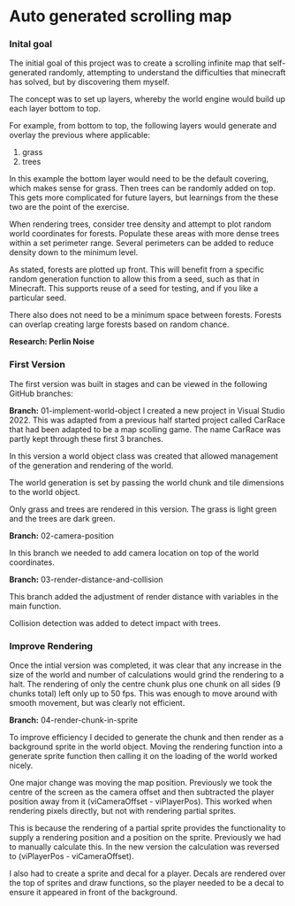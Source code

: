 
# Auto generated scrolling map


### Inital goal 
The initial goal of this project was to create a scrolling infinite map that self-generated randomly, attempting to understand the difficulties that minecraft has solved, but by discovering them myself.

The concept was to set up layers, whereby the world engine would build up each layer bottom to top.

For example, from bottom to top, the following layers would generate and overlay the previous where applicable:
1. grass
1. trees

In this example the bottom layer would need to be the default covering, which makes sense for grass. Then trees can be randomly added on top. This gets more complicated for future layers, but learnings from the these two are the point of the exercise.

When rendering trees, consider tree density and attempt to plot random world coordinates for forests. Populate these areas with more dense trees within a set perimeter range. Several perimeters can be added to reduce density down to the minimum level.

As stated, forests are plotted up front. This will benefit from a specific random generation function to allow this from a seed, such as that in Minecraft. This supports reuse of a seed for testing, and if you like a particular seed.

There also does not need to be a minimum space between forests. Forests can overlap creating large forests based on random chance.

**Research: Perlin Noise**

### First Version

The first version was built in stages and can be viewed in the following GitHub branches:

**Branch:** 01-implement-world-object
I created a new project in Visual Studio 2022. This was adapted from a previous half started project called CarRace that had been adapted to be a map scolling game. The name CarRace was partly kept through these first 3 branches.

In this version a world object class was created that allowed management of the generation and rendering of the world.

The world generation is set by passing the world chunk and tile dimensions to the world object.

Only grass and trees are rendered in this version. The grass is light green and the trees are dark green.

**Branch:** 02-camera-position

In this branch we needed to add camera location on top of the world coordinates. 

**Branch:** 03-render-distance-and-collision

This branch added the adjustment of render distance with variables in the main function. 

Collision detection was added to detect impact with trees.

### Improve Rendering

Once the intial version was completed, it was clear that any increase in the size of the world and number of calculations would grind the rendering to a halt. The rendering of only the centre chunk plus one chunk on all sides (9 chunks total) left only up to 50 fps. This was enough to move around with smooth movement, but was clearly not efficient.

**Branch:** 04-render-chunk-in-sprite

To improve efficiency I decided to generate the chunk and then render as a background sprite in the world object. Moving the rendering function into a generate sprite function then calling it on the loading of the world worked nicely. 

One major change was moving the map position. Previously we took the centre of the screen as the camera offset and then subtracted the player position away from it (viCameraOffset - viPlayerPos). This worked when rendering pixels directly, but not with rendering partial sprites.

This is because the rendering of a partial sprite provides the functionality to supply a rendering position and a position on the sprite. Previously we had to manually calculate this. In the new version the calculation was reversed to (viPlayerPos - viCameraOffset).

I also had to create a sprite and decal for a player. Decals are rendered over the top of sprites and draw functions, so the player needed to be a decal to ensure it appeared in front of the background.

